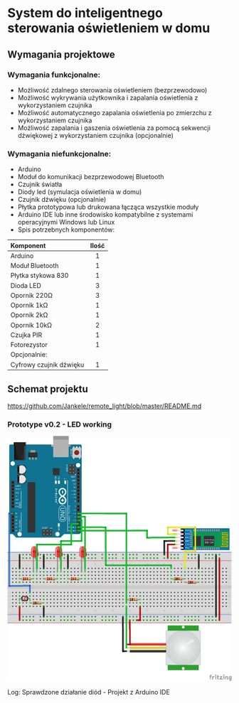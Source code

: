 # System do inteligentnego sterowania oświetleniem w domu



## Wymagania projektowe

### Wymagania funkcjonalne:
* Możliwość zdalnego sterowania oświetleniem (bezprzewodowo)
* Możliwość wykrywania użytkownika i zapalania oświetlenia z wykorzystaniem czujnika
* Możliwość automatycznego zapalania oświetlenia po zmierzchu z wykorzystaniem czujnika
* Możliwość zapalania i gaszenia oświetlenia za pomocą sekwencji dźwiękowej z wykorzystaniem czujnika (opcjonalnie)

### Wymagania niefunkcjonalne:
* Arduino
* Moduł do komunikacji bezprzewodowej Bluetooth
* Czujnik światła
* Diody led (symulacja oświetlenia w domu)
* Czujnik dźwięku (opcjonalnie)
* Płytka prototypowa lub drukowana łącząca wszystkie moduły
* Arduino IDE lub inne środowisko kompatybilne z systemami operacyjnymi Windows lub Linux
* Spis potrzebnych komponentów:

| Komponent | Ilość |
| :--- | :---: |
| Arduino | 1 |
| Moduł Bluetooth | 1 |
| Płytka stykowa 830 | 1 |
| Dioda LED | 3 |
| Opornik 220Ω | 3 |
| Opornik 1kΩ | 1 |
| Opornik 2kΩ | 1 |
| Opornik 10kΩ | 2 |
| Czujka PIR | 1 |
| Fotorezystor | 1 |
| Opcjonalnie: |
| Cyfrowy czujnik dźwięku | 1 |



## Schemat projektu
https://github.com/Jankele/remote_light/blob/master/README.md
### Prototype v0.2 - LED working
![schemat projektu Fritzing](https://github.com/Jankele/remote_light/blob/master/src/schemat.png?raw=true)

Log:
Sprawdzone działanie diód - Projekt z Arduino IDE
